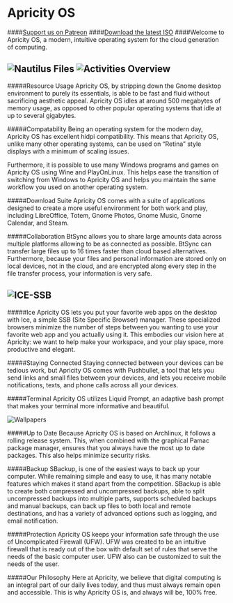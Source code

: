 # Apricity OS
####[Support us on Patreon](https://www.patreon.com/apricity)
####[Download the latest ISO](http://apricityos.com/iso/apricity_os-latest.iso)
####Welcome to Apricity OS, a modern, intuitive operating system for the cloud generation of computing. 

![Nautilus Files](https://raw.githubusercontent.com/apagajewski/Apricity_OS/master/Apricity%20Screengrabs/Screenshot%20from%202015-07-05%2016-45-25.png)
![Activities Overview](https://github.com/apagajewski/Apricity_OS/blob/master/Apricity%20Screengrabs/Screenshot%20from%202015-07-05%2016-45-03.png?raw=true)
----------
#####Resource Usage
  Apricity OS, by stripping down the Gnome desktop environment to purely its essentials, is able to be fast and fluid without sacrificing aesthetic appeal. Apricity OS idles at around 500 megabytes of memory usage, as opposed to other popular operating systems that idle at up to several gigabytes.

#####Compatability
Being an operating system for the modern day, Apricity OS has excellent hidpi compatibility. This means that Apricity OS, unlike many other operating systems, can be used on “Retina” style displays with a minimum of scaling issues.

Furthermore, it is possible to use many Windows programs and games on Apricity OS using Wine and PlayOnLinux. This helps ease the transition of switching from Windows to Apricity OS and helps you maintain the same workflow you used on another operating system.

#####Download Suite
Apricity OS comes with a suite of applications designed to create a more useful environment for both work and play, including LibreOffice, Totem, Gnome Photos, Gnome Music, Gnome Calendar, and Steam.

#####Collaboration
  BtSync allows you to share large amounts data across multiple platforms allowing to be as connected as possible. BtSync can transfer large files up to 16 times faster than cloud based alternatives. Furthermore, because your files and personal information are stored only on local devices, not in the cloud, and are encrypted along every step in the file transfer process, your information is very safe.
	
![ICE-SSB](https://github.com/apagajewski/Apricity_OS/blob/master/Apricity%20Screengrabs/Screenshot%20from%202015-07-05%2018-37-52.png?raw=true)
-------------
#####Ice
  Apricity OS lets you put your favorite web apps on the desktop with Ice, a simple SSB (Site Specific Browser) manager. These specialized browsers minimize the number of steps between you wanting to use your favorite web app and you actually using it. This embodies our vision here at Apricity: we want to help make your workspace, and your play space, more productive and elegant.

#####Staying Connected
  Staying connected between your devices can be tedious work, but Apricity OS comes with Pushbullet, a tool that lets you send links and small files between your devices, and lets you receive mobile notifications, texts, and phone calls across all your devices.

#####Terminal
Apricity OS utilizes Liquid Prompt, an adaptive bash prompt that makes your terminal more informative and beautiful.

![Wallpapers](https://github.com/apagajewski/Apricity_OS/blob/master/Apricity%20Screengrabs/Screenshot%20from%202015-07-05%2018-59-02.png?raw=true)

#####Up to Date
Because Apricity OS is based on Archlinux, it follows a rolling release system. This, when combined with the graphical Pamac package manager, ensures that you always have the most up to date packages. This also helps minimize security risks.

#####Backup
SBackup, is one of the easiest ways to back up your computer. While remaining simple and easy to use, it has many notable features which makes it stand apart from the competition. SBackup is able to create both compressed and uncompressed backups, able to split uncompressed backups into multiple parts, supports scheduled backups and manual backups, can back up files to both local and remote destinations, and has a variety of advanced options such as logging, and email notification. 

#####Protection
Apricity OS keeps your information safe through the use of Uncomplicated Firewall (UFW).  UFW was created to be an intuitive firewall that is ready out of the box with default set of rules that serve the needs of the basic computer user. UFW also can be customized to suit the needs of the user.

#####Our Philosophy
  Here at Apricity, we believe that digital computing is an integral part of our daily lives today, and thus must always remain open and accessible. This is why Apricity OS is, and always will be, 100% free.
